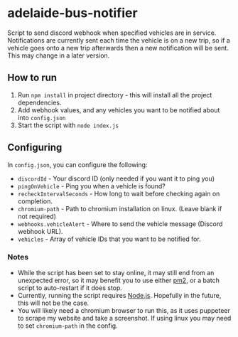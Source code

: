 # adelaide-bus-notifier
Script to send discord webhook when specified vehicles are in service.
Notifications are currently sent each time the vehicle is on a new trip, so if a vehicle goes onto a new trip afterwards then a new notification will be sent. This may change in a later version.

## How to run  
1. Run `npm install` in project directory - this will install all the project dependencies.
2. Add webhook values, and any vehicles you want to be notified about into `config.json`
3. Start the script with `node index.js`

## Configuring  
In `config.json`, you can configure the following:
- `discordId` - Your discord ID (only needed if you want it to ping you)
- `pingOnVehicle` - Ping you when a vehicle is found?
- `recheckIntervalSeconds` - How long to wait before checking again on completion.
- `chromium-path` - Path to chromium installation on linux. (Leave blank if not required)
- `webhooks.vehicleAlert` - Where to send the vehicle message (Discord webhook URL).
- `vehicles` - Array of vehicle IDs that you want to be notified for.

### Notes
- While the script has been set to stay online, it may still end from an unexpected error, so it may benefit you to use either [pm2](https://pm2.keymetrics.io/), or a batch script to auto-restart if it does stop.
- Currently, running the script requires [Node.js](https://nodejs.org/en). Hopefully in the future, this will not be the case.
- You will likely need a chromium browser to run this, as it uses puppeteer to scrape my website and take a screenshot. If using linux you may need to set `chromium-path` in the config.